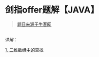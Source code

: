 # 剑指offer题解【JAVA】

>[题目来源于牛客网](https://www.nowcoder.com/ta/coding-interviews)

<br>
详解：  

[1. 二维数组中的查找](https://github.com/Aiwz1314/OJ-Notes/blob/master/JianZhiOffer/01%20-%20%E4%BA%8C%E7%BB%B4%E6%95%B0%E7%BB%84%E4%B8%AD%E7%9A%84%E6%9F%A5%E6%89%BE.md)  

